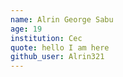 ```yaml
---
name: Alrin George Sabu
age: 19
institution: Cec
quote: hello I am here
github_user: Alrin321
---
```

